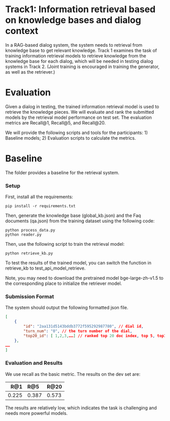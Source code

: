# Track1: Information retrieval based on knowledge bases and dialog context 
In a RAG-based dialog system, the system needs to retrieval from knowledge base to get relevant knowledge. Track 1 examines the task of training information retrieval models to retrieve knowledge from the knowledge base for each dialog, which will be needed in testing dialog systems in Track 2. (Joint training is encouraged in training the generator, as well as the retriever.)

# Evaluation  
Given a dialog in testing, the trained information retrieval model is used to retrieve the knowledge pieces. We will evaluate and rank the submitted models by the retrieval model performance on test set. The evaluation metrics are Recall@1, Recall@5, and Recall@20.  

We will provide the following scripts and tools for the participants: 1) Baseline models; 2) Evaluation scripts to calculate the metrics.

# Baseline 
The folder provides a baseline for the retrieval system.  

### Setup
First, install all the requirements:
```Shell
pip install -r requirements.txt 
```

Then, generate the knowledge base (global_kb.json) and the Faq documents (qa.json) from the training dataset using the following code:
```Shell
python process_data.py
python reader.py
```

Then, use the following script to train the retrieval model:
```Shell
python retrieve_kb.py
```

To test the results of the trained model, you can switch the function in retrieve_kb to test_api_model_retrieve. 

Note, you may need to download the pretrained model bge-large-zh-v1.5 to the corresponding place to initialize the retriever model. 
### Submission Format

The system should output the following formatted json file.
```Json
[
    {
        "id": "2aa131d5143bddb3772f595292987780", // dial id,
        "turn_num": "0", // the turn number of the dial,
        "top20_id": [ 1,2,3,……] // ranked top 20 doc index, top 5, top1 can be directly gotten by [:5] and [:1]
    },
……   
]
```

### Evaluation and Results
We use recall as the basic metric. The results on the dev set are:

| R@1  | R@5 | R@20 |
| ---: | :--- |:--- |
|0.225 | 0.387|0.573|

The results are relatively low, which indicates the task is challenging and needs more powerful models. 
